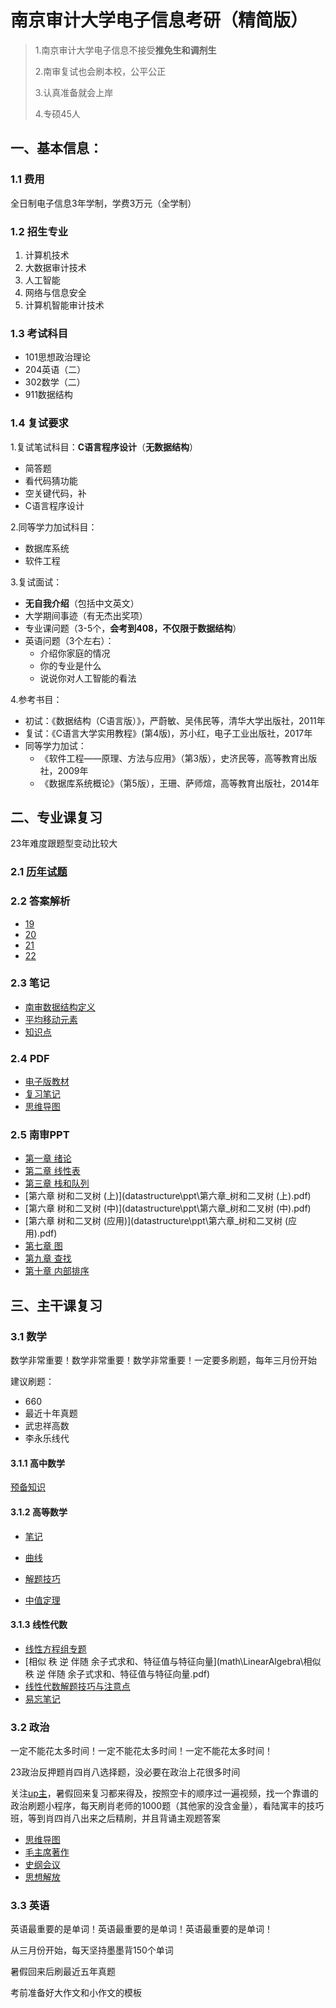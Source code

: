 # 南京审计大学电子信息考研（精简版）

> 1.南京审计大学电子信息不接受**推免生和调剂生**
>
> 2.南审复试也会刷本校，公平公正
>
> 3.认真准备就会上岸
>
> 4.专硕45人

## 一、基本信息：

### 1.1 费用

全日制电子信息3年学制，学费3万元（全学制）

### 1.2 招生专业

1. 计算机技术
2. 大数据审计技术
3. 人工智能
4. 网络与信息安全
5. 计算机智能审计技术

### 1.3 考试科目

- 101思想政治理论
- 204英语（二）
- 302数学（二）
- 911数据结构

### 1.4 复试要求

1.复试笔试科目：**C语言程序设计**（**无数据结构**）

- 简答题
- 看代码猜功能
- 空关键代码，补
- C语言程序设计

2.同等学力加试科目：

- 数据库系统
- 软件工程

3.复试面试：

- **无自我介绍**（包括中文英文）
- 大学期间事迹（有无杰出奖项）
- 专业课问题（3-5个，**会考到408，不仅限于数据结构**）
- 英语问题（3个左右）：
  - 介绍你家庭的情况
  - 你的专业是什么
  - 说说你对人工智能的看法

4.参考书目：

- 初试：《数据结构（C语言版）》，严蔚敏、吴伟民等，清华大学出版社，2011年
- 复试：《C语言大学实用教程》(第4版)，苏小红，电子工业出版社，2017年
- 同等学力加试：
  - 《软件工程——原理、方法与应用》（第3版），史济民等，高等教育出版社，2009年
  - 《数据库系统概论》（第5版），王珊、萨师煊，高等教育出版社，2014年

## 二、专业课复习

23年难度跟题型变动比较大

### 2.1 [ 历年试题](https://gs.nau.edu.cn/4398/list.htm)

### 2.2 答案解析

- [19](datastructure/answer/19.pdf)
- [20](.\datastructure\answer\20.pdf)
- [21](.\datastructure\answer\21.pdf)
- [22](.\datastructure\answer\22.pdf)

### 2.3 笔记

- [南审数据结构定义](datastructure\notes\南审数据结构定义.pdf)
- [平均移动元素](datastructure\notes\平均移动元素(1).pdf)
- [知识点](datastructure\notes\知识点(1).pdf)

### 2.4 PDF

- [电子版教材](datastructure\pdf\811电子版教材.pdf)
- [复习笔记](datastructure\pdf\数据结构复习笔记.pdf)
- [思维导图](datastructure\pdf\数据结构思维导图总.pdf)

### 2.5 南审PPT

- [第一章 绪论](datastructure\ppt\第一章_绪论.pdf)
- [第二章 线性表](datastructure\ppt\第二章_线性表2020.pdf)
- [第三章 栈和队列](datastructure\ppt\第三章_栈和队列.pdf)
- [第六章 树和二叉树 (上)](datastructure\ppt\第六章_树和二叉树 (上).pdf)
- [第六章 树和二叉树 (中)](datastructure\ppt\第六章_树和二叉树 (中).pdf)
- [第六章 树和二叉树 (应用)](datastructure\ppt\第六章_树和二叉树 (应用).pdf)
- [第七章 图](datastructure\ppt\第七章_图.pdf)
- [第九章 查找](datastructure\ppt\第九章_查找.pdf)
- [第十章 内部排序](datastructure\ppt\第十章_内部排序(1).pdf)

## 三、主干课复习

### 3.1 数学

数学非常重要！数学非常重要！数学非常重要！一定要多刷题，每年三月份开始

建议刷题：

- 660
- 最近十年真题
- 武忠祥高数
- 李永乐线代

#### 3.1.1 高中数学

[预备知识](math\foundation\05_高中数学预备知识.pdf)

#### 3.1.2 高等数学

- [笔记](.\math\AdvancedMath\笔记.pdf)
- [曲线](math\AdvancedMath\每天一遍，高数再见！必备曲线.pdf)

- [解题技巧](math\AdvancedMath\小崔说数-高等数学解题技巧与注意点.pdf)
- [中值定理](math\AdvancedMath\中值定理.pdf)

#### 3.1.3 线性代数

- [线性方程组专题](math\LinearAlgebra\线性方程组专题.pdf)
- [相似 秩 逆 伴随 余子式求和、特征值与特征向量](math\LinearAlgebra\相似 秩 逆 伴随 余子式求和、特征值与特征向量.pdf)
- [线性代数解题技巧与注意点](math\LinearAlgebra\小崔说数-线性代数解题技巧与注意点.pdf)
- [易忘笔记](math\LinearAlgebra\易忘笔记.pdf)

### 3.2 政治

一定不能花太多时间！一定不能花太多时间！一定不能花太多时间！

23政治反押题肖四肖八选择题，没必要在政治上花很多时间

关注[up主](https://space.bilibili.com/16671656?spm_id_from=333.337.0.0)，暑假回来复习都来得及，按照空卡的顺序过一遍视频，找一个靠谱的政治刷题小程序，每天刷肖老师的1000题（其他家的没含金量），看陆寓丰的技巧班，等到肖四肖八出来之后精刷，并且背诵主观题答案

- [思维导图](politics\红果研_考研政治思维导图.pdf)
- [毛主席著作](politics\毛主席著作.pdf)
- [史纲会议](politics\史纲会议.pdf)
- [思想解放](politics\思想解放.pdf)

### 3.3 英语

英语最重要的是单词！英语最重要的是单词！英语最重要的是单词！

从三月份开始，每天坚持墨墨背150个单词

暑假回来后刷最近五年真题

考前准备好大作文和小作文的模板
